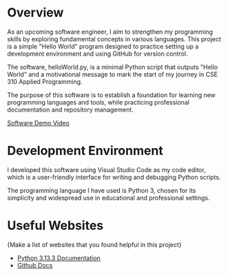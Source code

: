 # Overview

As an upcoming software engineer, I aim to strengthen my programming skills by exploring fundamental concepts in various languages. This project is a simple "Hello World" program designed to practice setting up a development environment and using GitHub for version control.

The software, helloWorld.py, is a minimal Python script that outputs "Hello World" and a motivational message to mark the start of my journey in CSE 310 Applied Programming.

The purpose of this software is to establish a foundation for learning new programming languages and tools, while practicing professional documentation and repository management.

[Software Demo Video](https://youtu.be/fpkOd8JTAhM)

# Development Environment

I developed this software using Visual Studio Code as my code editor, which is a user-friendly interface for writing and debugging Python scripts.

The programming language I have used is Python 3, chosen for its simplicity and widespread use in educational and professional settings.

# Useful Websites

{Make a list of websites that you found helpful in this project}

- [Python 3.13.3 Documentation](https://docs.python.org/3/)
- [Github Docs](https://docs.github.com/en)
